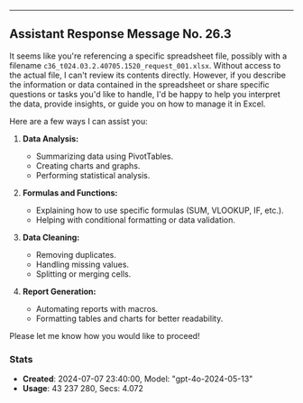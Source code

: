 
-------------------------------------------------------------------

## Assistant Response Message No. 26.3


It seems like you're referencing a specific spreadsheet file, possibly with a filename `c36_t024.03.2.40705.1520_request_001.xlsx`. Without access to the actual file, I can't review its contents directly. However, if you describe the information or data contained in the spreadsheet or share specific questions or tasks you'd like to handle, I'd be happy to help you interpret the data, provide insights, or guide you on how to manage it in Excel.

Here are a few ways I can assist you:

1. **Data Analysis:**
   - Summarizing data using PivotTables.
   - Creating charts and graphs.
   - Performing statistical analysis.

2. **Formulas and Functions:**
   - Explaining how to use specific formulas (SUM, VLOOKUP, IF, etc.).
   - Helping with conditional formatting or data validation.

3. **Data Cleaning:**
   - Removing duplicates.
   - Handling missing values.
   - Splitting or merging cells.

4. **Report Generation:**
   - Automating reports with macros.
   - Formatting tables and charts for better readability.

Please let me know how you would like to proceed!

### Stats
- **Created**: 2024-07-07 23:40:00, Model: "gpt-4o-2024-05-13"  
- **Usage**:   43 237 280, Secs: 4.072             
